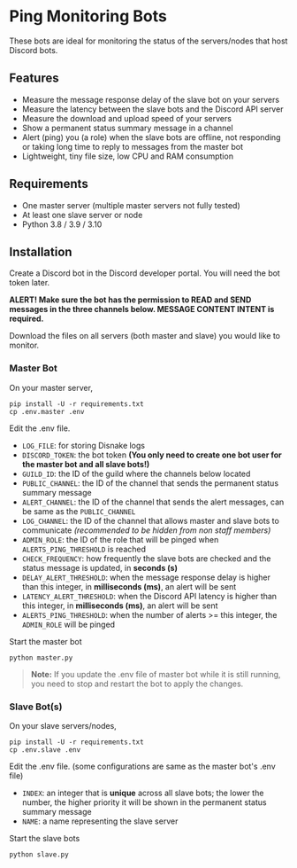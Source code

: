 # Ping Monitoring Bots

These bots are ideal for monitoring the status of the servers/nodes that host Discord bots.

## Features

- Measure the message response delay of the slave bot on your servers
- Measure the latency between the slave bots and the Discord API server
- Measure the download and upload speed of your servers
- Show a permanent status summary message in a channel
- Alert (ping) you (a role) when the slave bots are offline, not responding or taking long time to reply to messages from the master bot
- Lightweight, tiny file size, low CPU and RAM consumption

## Requirements

- One master server (multiple master servers not fully tested)
- At least one slave server or node
- Python 3.8 / 3.9 / 3.10

## Installation

Create a Discord bot in the Discord developer portal. You will need the bot token later.

**ALERT! Make sure the bot has the permission to READ and SEND messages in the three channels below. MESSAGE CONTENT INTENT is required.**

Download the files on all servers (both master and slave) you would like to monitor.

### Master Bot

On your master server,

```
pip install -U -r requirements.txt
cp .env.master .env
```

Edit the .env file.
- `LOG_FILE`: for storing Disnake logs
- `DISCORD_TOKEN`: the bot token **(You only need to create one bot user for the master bot and all slave bots!)**
- `GUILD_ID`: the ID of the guild where the channels below located
- `PUBLIC_CHANNEL`: the ID of the channel that sends the permanent status summary message
- `ALERT_CHANNEL`: the ID of the channel that sends the alert messages, can be same as the `PUBLIC_CHANNEL`
- `LOG_CHANNEL`: the ID of the channel that allows master and slave bots to communicate *(recommended to be hidden from non staff members)*
- `ADMIN_ROLE`: the ID of the role that will be pinged when `ALERTS_PING_THRESHOLD` is reached
- `CHECK_FREQUENCY`: how frequently the slave bots are checked and the status message is updated, in **seconds (s)**
- `DELAY_ALERT_THRESHOLD`: when the message response delay is higher than this integer, in **milliseconds (ms)**, an alert will be sent
- `LATENCY_ALERT_THRESHOLD`: when the Discord API latency is higher than this integer, in **milliseconds (ms)**, an alert will be sent
- `ALERTS_PING_THRESHOLD`: when the number of alerts >= this integer, the `ADMIN_ROLE` will be pinged

Start the master bot
```
python master.py
```
> **Note:** If you update the .env file of master bot while it is still running, you need to stop and restart the bot to apply the changes.

### Slave Bot(s)

On your slave servers/nodes,

```
pip install -U -r requirements.txt
cp .env.slave .env
```

Edit the .env file. (some configurations are same as the master bot's .env file)
- `INDEX`: an integer that is **unique** across all slave bots; the lower the number, the higher priority it will be shown in the permanent status summary message
- `NAME`: a name representing the slave server

Start the slave bots
```
python slave.py
```
